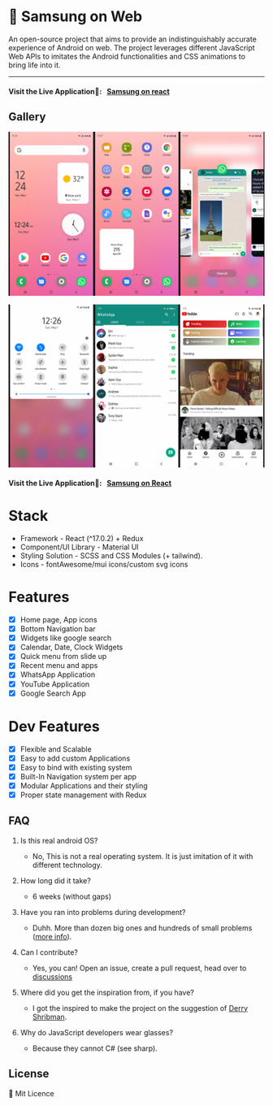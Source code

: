 # 📱 Samsung on Web

An open-source project that aims to provide an indistinguishably accurate experience of Android on web. The project leverages different JavaScript Web APIs to imitates the Android functionalities and CSS animations to bring life into it.

------------
#### Visit the Live Application🌈: &nbsp; [Samsung on react](https://samsung-web.vercel.app/)

## Gallery
![img1](public/gall1.png)

![img1](public/gall2.png)

#### Visit the Live Application🌈: &nbsp; [Samsung on React](https://samsung-web.vercel.app/)

# Stack

- Framework - React (^17.0.2) + Redux
- Component/UI Library - Material UI
- Styling Solution - SCSS and CSS Modules (+ tailwind).
- Icons - fontAwesome/mui icons/custom svg icons

# Features
- [x] Home page, App icons
- [x] Bottom Navigation bar
- [x] Widgets like google search
- [x] Calendar, Date, Clock Widgets
- [x] Quick menu from slide up
- [x] Recent menu and apps
- [x] WhatsApp Application
- [x] YouTube Application
- [x] Google Search App

# Dev Features
- [x] Flexible and Scalable
- [x] Easy to add custom Applications
- [x] Easy to bind with existing system
- [x] Built-In Navigation system per app
- [x] Modular Applications and their styling
- [x] Proper state management with Redux

## FAQ

1. Is this real android OS?
    - No, This is not a real operating system. It is just imitation of it with different technology.


2. How long did it take?
    - 6 weeks (without gaps)


3. Have you ran into problems during development?
    - Duhh. More than dozen big ones and hundreds of small problems ([more info](timeline.md)).


4. Can I contribute?
    - Yes, you can! Open an issue, create a pull request, head over to [discussions](https://github.com/sideedgetech/Samsung-React/discussions)

5. Where did you get the inspiration from, if you have?
    - I got the inspired to make the project on the suggestion of [Derry Shribman](https://github.com/xderry).


6. Why do JavaScript developers wear glasses?
    - Because they cannot C# (see sharp). &nbsp;&nbsp;&nbsp;


## License

 🪪 Mit Licence
